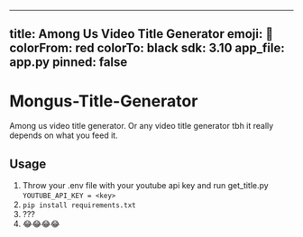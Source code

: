 
---
title: Among Us Video Title Generator
emoji: 🗿
colorFrom: red
colorTo: black
sdk: 3.10
app_file: app.py
pinned: false
---

# Mongus-Title-Generator
Among us video title generator. Or any video title generator tbh it really depends on what you feed it.

## Usage
1. Throw your .env file with your youtube api key and run get_title.py ``YOUTUBE_API_KEY = <key>``
2. ``pip install requirements.txt``
3. ???
4. 😂😂😂😂